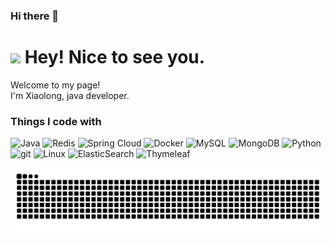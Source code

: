 ### Hi there 👋

<h1><img src="https://emojis.slackmojis.com/emojis/images/1531849430/4246/blob-sunglasses.gif?1531849430" width="30"/> Hey! Nice to see you.</h1>

<p>Welcome to my page! </br> I'm Xiaolong, java developer. </p>
<h3>Things I code with</h3>
<p>
  <img alt="Java" src="https://img.shields.io/badge/-Java-45b8d8?style=flat-square&logo=react&logoColor=white" />
  <img alt="Redis" src="https://img.shields.io/badge/-Redis-#FF4438?style=flat-square&logo=redis&logoColor=#FF4438" />
  <img alt="Spring Cloud" src="https://img.shields.io/badge/-Spring Cloud-#6DB33F?style=flat-square&logo=springboot&logoColor=#6DB33F" /> 
  <img alt="Docker" src="https://img.shields.io/badge/-Docker-#2496ED?style=flat-square&logo=docker&logoColor=#2496ED" />
  <img alt="MySQL" src="https://img.shields.io/badge/-MySQL-#4479A1?style=flat-square&logo=mysql&logoColor=#4479A1" />
  <img alt="MongoDB" src="https://img.shields.io/badge/-MongoDB-#47A248?style=flat-square&logo=mongodb&logoColor=#47A248" />
  <img alt="Python" src="https://img.shields.io/badge/-Python-#3776AB?style=flat-square&logo=python&logoColor=#3776AB" />
  <img alt="git" src="https://img.shields.io/badge/-Git-#F05032?style=flat-square&logo=git&logoColor=#F05032" />
  <img alt="Linux" src="https://img.shields.io/badge/-Linux-#FCC624?style=flat-square&logo=linux&logoColor=#FCC624" />
  <img alt="ElasticSearch" src="https://img.shields.io/badge/-ElasticSearch-#005571?style=flat-square&logo=elasticsearch&logoColor=#005571" />
  <img alt="Thymeleaf" src="https://img.shields.io/badge/-Thymeleaf-#005F0F?style=flat-square&logo=thymeleaf&logoColor=#005F0F" />
</p>

<picture>
  <source media="(prefers-color-scheme: dark)" srcset="https://raw.githubusercontent.com/Daneliya/Daneliya/output/github-contribution-grid-snake-dark.svg">
  <source media="(prefers-color-scheme: light)" srcset="https://raw.githubusercontent.com/Daneliya/Daneliya/output/github-contribution-grid-snake.svg">
  <img alt="github contribution grid snake animation" src="https://raw.githubusercontent.com/Daneliya/Daneliya/output/github-contribution-grid-snake.svg">
</picture>

<!--
**GULU-H/GULU-H** is a ✨ _special_ ✨ repository because its `README.md` (this file) appears on your GitHub profile.

Here are some ideas to get you started:

- 🔭 I’m currently working on ...
- 🌱 I’m currently learning ...
- 👯 I’m looking to collaborate on ...
- 🤔 I’m looking for help with ...
- 💬 Ask me about ...
- 📫 How to reach me: ...
- 😄 Pronouns: ...
- ⚡ Fun fact: ...
-->
